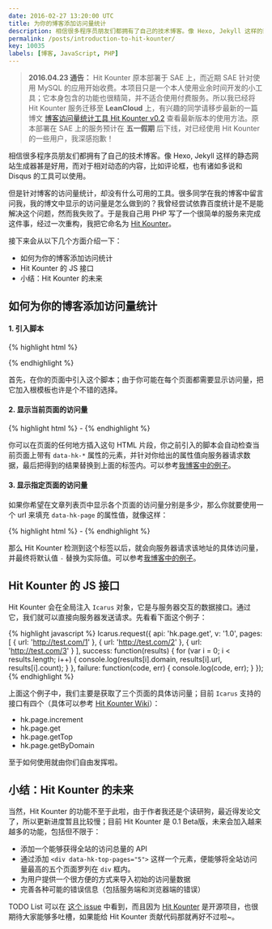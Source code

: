 ```yaml
---
date: 2016-02-27 13:20:00 UTC
title: 为你的博客添加访问量统计
description: 相信很多程序员朋友们都拥有了自己的技术博客。像 Hexo, Jekyll 这样的静态网站生成器甚是好用，而对于相对动态的内容，比如评论框，也有诸如多说和 Disqus 的工具可以使用。但是针对博客的访问量统计，却没有什么可用的工具。很多同学在我的博客中留言问我，我的博文中显示的访问量是怎么做到的？我曾经尝试依靠百度统计是不是能解决这个问题，然而我失败了。于是我自己用 PHP 写了一个很简单的服务来完成这件事，经过一次重构，我把它命名为 Hit Kounter。
permalink: /posts/introduction-to-hit-kounter/
key: 10035
labels: [博客, JavaScript, PHP]
---
```


> **2016.04.23 通告：** Hit Kounter 原本部署于 SAE 上，而近期 SAE 针对使用 MySQL 的应用开始收费。本项目只是一个本人使用业余时间开发的小工具；它本身包含的功能也很精简，并不适合使用付费服务。所以我已经将 Hit Kounter 服务迁移至 **LeanCloud** 上，有兴趣的同学请移步最新的一篇博文 [博客访问量统计工具 Hit Kounter v0.2](/posts/introduction-to-hit-kounter-lc) 查看最新版本的使用方法。原本部署在 SAE 上的服务预计在 **五一假期** 后下线，对已经使用 Hit Kounter 的一些用户，我深感抱歉！


相信很多程序员朋友们都拥有了自己的技术博客。像 Hexo, Jekyll 这样的静态网站生成器甚是好用，而对于相对动态的内容，比如评论框，也有诸如多说和 Disqus 的工具可以使用。

但是针对博客的访问量统计，却没有什么可用的工具。很多同学在我的博客中留言问我，我的博文中显示的访问量是怎么做到的？我曾经尝试依靠百度统计是不是能解决这个问题，然而我失败了。于是我自己用 PHP 写了一个很简单的服务来完成这件事，经过一次重构，我把它命名为 [Hit Kounter](https://github.com/zry656565/Hit-Kounter)。

接下来会从以下几个方面介绍一下：

- 如何为你的博客添加访问统计
- Hit Kounter 的 JS 接口
- 小结：Hit Kounter 的未来

## 如何为你的博客添加访问量统计

#### 1. 引入脚本

{% highlight html %}
<script src="http://jerry-cdn.b0.upaiyun.com/hit-kounter/hit-kounter-0.1.1.js"></script>
{% endhighlight %}

首先，在你的页面中引入这个脚本；由于你可能在每个页面都需要显示访问量，把它加入根模板也许是个不错的选择。

#### 2. 显示当前页面的访问量

{% highlight html %}
<span data-hk-page="current"> - </span>
{% endhighlight %}

你可以在页面的任何地方插入这句 HTML 片段，你之前引入的脚本会自动检查当前页面上带有 `data-hk-*` 属性的元素，并针对你给出的属性值向服务器请求数据，最后把得到的结果替换到上面的标签内。可以参考[我博客中的例子](https://github.com/zry656565/heaven-blog/blob/5f19693ac0fb5723ef18d69b57106d2f95021400/_layouts/post.html#L9)。

#### 3. 显示指定页面的访问量

如果你希望在文章列表页中显示各个页面的访问量分别是多少，那么你就要使用一个 url 来填充 `data-hk-page` 的属性值，就像这样：

{% highlight html %}
<span data-hk-page="http://jerryzou.com/posts/design-for-all-mobile-resolution/"> - </span>
{% endhighlight %}

那么 Hit Kounter 检测到这个标签以后，就会向服务器请求该地址的具体访问量，并最终将默认值 ` - ` 替换为实际值。可以参考[我博客中的例子](https://github.com/zry656565/heaven-blog/blob/5f19693ac0fb5723ef18d69b57106d2f95021400/index.html#L13)。

## Hit Kounter 的 JS 接口

Hit Kounter 会在全局注入 `Icarus` 对象，它是与服务器交互的数据接口。通过它，我们就可以直接向服务器发送请求。先看看下面这个例子：

{% highlight javascript %}
Icarus.request({
  api: 'hk.page.get',
  v: '1.0',
  pages: [
    { url: 'http://test.com/1' },
    { url: 'http://test.com/2' },
    { url: 'http://test.com/3' }
  ],
  success: function(results) {
    for (var i = 0; i < results.length; i++) {
      console.log(results[i].domain, results[i].url, results[i].count);
    }
  },
  failure: function(code, err) {
    console.log(code, err);
  }
});
{% endhighlight %}

上面这个例子中，我们主要是获取了三个页面的具体访问量；目前 `Icarus` 支持的接口有四个（具体可以参考 [Hit Kounter Wiki](https://github.com/zry656565/Hit-Kounter/wiki/Icarus:-APIs)）：

- hk.page.increment
- hk.page.get
- hk.page.getTop
- hk.page.getByDomain

至于如何使用就由你们自由发挥啦。

## 小结：Hit Kounter 的未来

当然，Hit Kounter 的功能不至于此啦，由于作者我还是个读研狗，最近得发论文了，所以更新进度暂且比较慢；目前 Hit Kounter 是 0.1 Beta版，未来会加入越来越多的功能，包括但不限于：

- 添加一个能够获得全站的访问总量的 API
- 通过添加 `<div data-hk-top-pages="5">` 这样一个元素，便能够将全站访问量最高的五个页面罗列在 `div` 框内。
- 为用户提供一个很方便的方式来导入初始的访问量数据
- 完善各种可能的错误信息（包括服务端和浏览器端的错误）

TODO List 可以在 [这个 issue](https://github.com/zry656565/Hit-Kounter/issues/1) 中看到，而且因为 [Hit Kounter](https://github.com/zry656565/Hit-Kounter) 是开源项目，也很期待大家能够多吐槽，如果能给 Hit Kounter 贡献代码那就再好不过啦~。